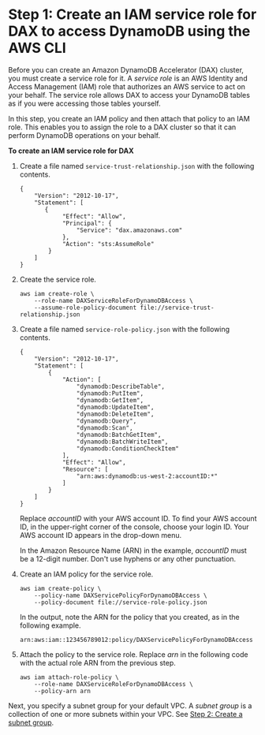 # Step 1: Create an IAM service role for DAX to access DynamoDB using the AWS CLI<a name="DAX.create-cluster.cli.create-service-role"></a>

Before you can create an Amazon DynamoDB Accelerator \(DAX\) cluster, you must create a service role for it\. A *service role* is an AWS Identity and Access Management \(IAM\) role that authorizes an AWS service to act on your behalf\. The service role allows DAX to access your DynamoDB tables as if you were accessing those tables yourself\. 

In this step, you create an IAM policy and then attach that policy to an IAM role\. This enables you to assign the role to a DAX cluster so that it can perform DynamoDB operations on your behalf\.

**To create an IAM service role for DAX**

1. Create a file named `service-trust-relationship.json` with the following contents\.

   ```
   {
       "Version": "2012-10-17",
       "Statement": [
          {
               "Effect": "Allow",
               "Principal": {
                   "Service": "dax.amazonaws.com"
               },
               "Action": "sts:AssumeRole"
           }
       ]
   }
   ```

1. Create the service role\.

   ```
   aws iam create-role \
       --role-name DAXServiceRoleForDynamoDBAccess \
       --assume-role-policy-document file://service-trust-relationship.json
   ```

1. Create a file named `service-role-policy.json` with the following contents\.

   ```
   {
       "Version": "2012-10-17",
       "Statement": [
           {
               "Action": [
                   "dynamodb:DescribeTable",
                   "dynamodb:PutItem",
                   "dynamodb:GetItem",
                   "dynamodb:UpdateItem",
                   "dynamodb:DeleteItem",
                   "dynamodb:Query",
                   "dynamodb:Scan",
                   "dynamodb:BatchGetItem",
                   "dynamodb:BatchWriteItem",
                   "dynamodb:ConditionCheckItem"
               ],
               "Effect": "Allow",
               "Resource": [
                   "arn:aws:dynamodb:us-west-2:accountID:*"
               ]
           }
       ]
   }
   ```

   Replace *accountID* with your AWS account ID\. To find your AWS account ID, in the upper\-right corner of the console, choose your login ID\. Your AWS account ID appears in the drop\-down menu\. 

   In the Amazon Resource Name \(ARN\) in the example, *accountID* must be a 12\-digit number\. Don't use hyphens or any other punctuation\.

1. Create an IAM policy for the service role\.

   ```
   aws iam create-policy \
       --policy-name DAXServicePolicyForDynamoDBAccess \
       --policy-document file://service-role-policy.json
   ```

   In the output, note the ARN for the policy that you created, as in the following example\.

   `arn:aws:iam::123456789012:policy/DAXServicePolicyForDynamoDBAccess`

1. Attach the policy to the service role\. Replace *arn* in the following code with the actual role ARN from the previous step\.

   ```
   aws iam attach-role-policy \
       --role-name DAXServiceRoleForDynamoDBAccess \
       --policy-arn arn
   ```

Next, you specify a subnet group for your default VPC\. A *subnet group* is a collection of one or more subnets within your VPC\. See [Step 2: Create a subnet group](DAX.create-cluster.cli.create-subnet-group.md)\.